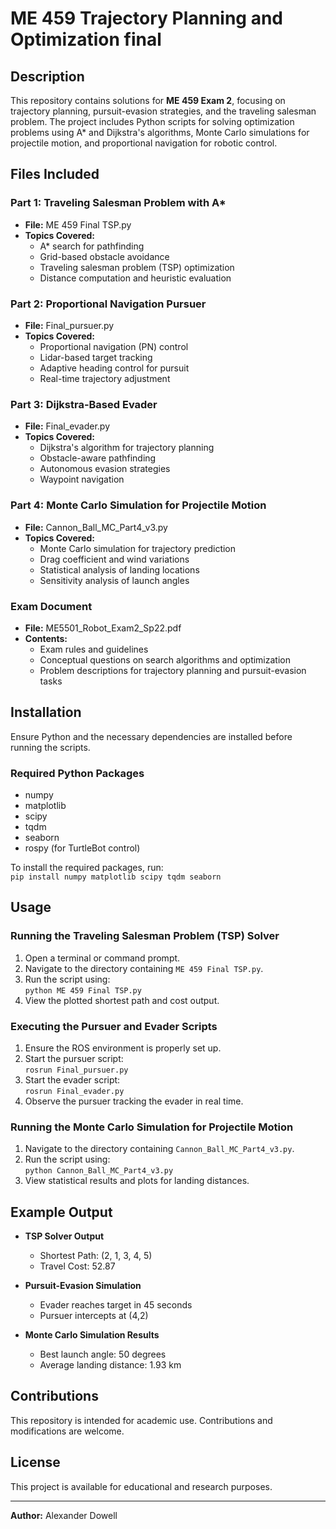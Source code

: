 # ME 459 Trajectory Planning and Optimization final

## Description  
This repository contains solutions for **ME 459 Exam 2**, focusing on trajectory planning, pursuit-evasion strategies, and the traveling salesman problem. The project includes Python scripts for solving optimization problems using A* and Dijkstra's algorithms, Monte Carlo simulations for projectile motion, and proportional navigation for robotic control.

## Files Included  

### **Part 1: Traveling Salesman Problem with A***  
- **File:** ME 459 Final TSP.py  
- **Topics Covered:**  
  - A* search for pathfinding  
  - Grid-based obstacle avoidance  
  - Traveling salesman problem (TSP) optimization  
  - Distance computation and heuristic evaluation  

### **Part 2: Proportional Navigation Pursuer**  
- **File:** Final_pursuer.py  
- **Topics Covered:**  
  - Proportional navigation (PN) control  
  - Lidar-based target tracking  
  - Adaptive heading control for pursuit  
  - Real-time trajectory adjustment  

### **Part 3: Dijkstra-Based Evader**  
- **File:** Final_evader.py  
- **Topics Covered:**  
  - Dijkstra's algorithm for trajectory planning  
  - Obstacle-aware pathfinding  
  - Autonomous evasion strategies  
  - Waypoint navigation  

### **Part 4: Monte Carlo Simulation for Projectile Motion**  
- **File:** Cannon_Ball_MC_Part4_v3.py  
- **Topics Covered:**  
  - Monte Carlo simulation for trajectory prediction  
  - Drag coefficient and wind variations  
  - Statistical analysis of landing locations  
  - Sensitivity analysis of launch angles  

### **Exam Document**  
- **File:** ME5501_Robot_Exam2_Sp22.pdf  
- **Contents:**  
  - Exam rules and guidelines  
  - Conceptual questions on search algorithms and optimization  
  - Problem descriptions for trajectory planning and pursuit-evasion tasks  

## Installation  
Ensure Python and the necessary dependencies are installed before running the scripts.

### Required Python Packages  
- numpy  
- matplotlib  
- scipy  
- tqdm  
- seaborn  
- rospy (for TurtleBot control)  

To install the required packages, run:  
```pip install numpy matplotlib scipy tqdm seaborn```  

## Usage  

### **Running the Traveling Salesman Problem (TSP) Solver**  
1. Open a terminal or command prompt.  
2. Navigate to the directory containing `ME 459 Final TSP.py`.  
3. Run the script using:  
   ```python ME 459 Final TSP.py```  
4. View the plotted shortest path and cost output.  

### **Executing the Pursuer and Evader Scripts**  
1. Ensure the ROS environment is properly set up.  
2. Start the pursuer script:  
   ```rosrun Final_pursuer.py```  
3. Start the evader script:  
   ```rosrun Final_evader.py```  
4. Observe the pursuer tracking the evader in real time.  

### **Running the Monte Carlo Simulation for Projectile Motion**  
1. Navigate to the directory containing `Cannon_Ball_MC_Part4_v3.py`.  
2. Run the script using:  
   ```python Cannon_Ball_MC_Part4_v3.py```  
3. View statistical results and plots for landing distances.  

## Example Output  

- **TSP Solver Output**  
  - Shortest Path: (2, 1, 3, 4, 5)  
  - Travel Cost: 52.87  

- **Pursuit-Evasion Simulation**  
  - Evader reaches target in 45 seconds  
  - Pursuer intercepts at (4,2)  

- **Monte Carlo Simulation Results**  
  - Best launch angle: 50 degrees  
  - Average landing distance: 1.93 km  

## Contributions  
This repository is intended for academic use. Contributions and modifications are welcome.  

## License  
This project is available for educational and research purposes.  

---  
**Author:** Alexander Dowell

